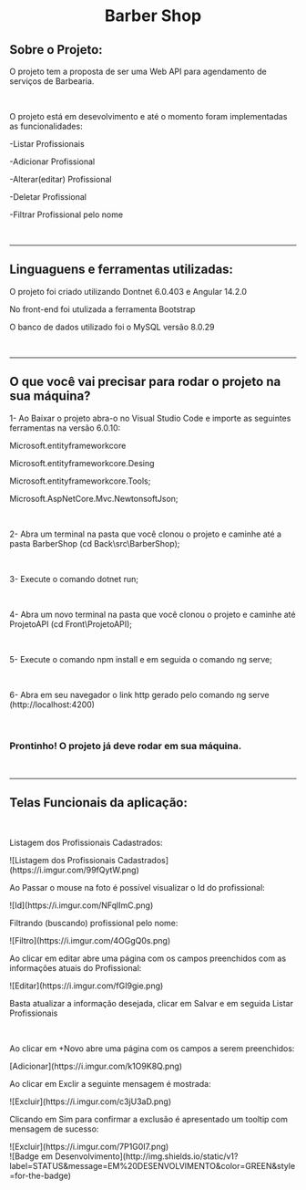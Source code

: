 <h1 align="center"> Barber Shop </h1>

<h2>Sobre o Projeto:</h2>
<p>O projeto tem a proposta de ser uma Web API para agendamento de serviços de Barbearia.</p>
<br>
<p>O projeto está em desevolvimento e até o momento foram implementadas as funcionalidades:</p>
<p>-Listar Profissionais</p>
<p>-Adicionar Profissional</p>
<p>-Alterar(editar) Profissional</p>
<p>-Deletar Profissional</p>
<p>-Filtrar Profissional pelo nome</p>
<br>
<hr>

<h2>Linguaguens e ferramentas utilizadas:</h2>
<p>O projeto foi criado utilizando Dontnet 6.0.403 e Angular 14.2.0</p>
<p>No front-end foi utulizada a ferramenta Bootstrap</p>
<p>O banco de dados utilizado foi o MySQL versão 8.0.29</p>
<br>
<hr>

<h2>O que você vai precisar para rodar o projeto na sua máquina?</h2>
<p>1- Ao Baixar o projeto abra-o no Visual Studio Code e importe as seguintes ferramentas na versão 6.0.10:</p>
<p>Microsoft.entityframeworkcore</p>
<p>Microsoft.entityframeworkcore.Desing</p>
<p>Microsoft.entityframeworkcore.Tools;</p>
<p>Microsoft.AspNetCore.Mvc.NewtonsoftJson;</p>
<br>

<p>2- Abra um terminal na pasta que você clonou o projeto e caminhe até a pasta BarberShop  (cd Back\src\BarberShop);</p>
<br>
<p>3- Execute o comando dotnet run;</p>
<br>
<p>4- Abra um novo terminal na pasta que você clonou o projeto e caminhe até ProjetoAPI (cd Front\ProjetoAPI);</p>
<br>
<p>5- Execute o comando npm install e em seguida o comando ng serve;</p>
<br>
<p>6- Abra em seu navegador o link http gerado pelo comando ng serve (http://localhost:4200)</p>
<br>
<h3>Prontinho! O projeto já deve rodar em sua máquina.</h3>
<br>
<hr>
<h2>Telas Funcionais da aplicação:</h2>
<br>
<p>Listagem dos Profissionais Cadastrados:</p>
![Listagem dos Profissionais Cadastrados](https://i.imgur.com/99fQytW.png)
<br>
<p>Ao Passar o mouse na foto é possível visualizar o Id do profissional:</p>
![Id](https://i.imgur.com/NFqlImC.png)
<br>
<p>Filtrando (buscando) profissional pelo nome:</p>
![Filtro](https://i.imgur.com/4OGgQ0s.png)
<br>
<p>Ao clicar em editar abre uma página com os campos preenchidos com as informações atuais do Profissional:</p>
![Editar](https://i.imgur.com/fGI9gie.png)
<p>Basta atualizar a informação desejada, clicar em Salvar e em seguida Listar Profissionais</p>
<br>
<p>Ao clicar em +Novo abre uma página com os campos a serem preenchidos:</p>
[Adicionar](https://i.imgur.com/k1O9K8Q.png)
<br>
<p>Ao clicar em Exclir a seguinte mensagem é mostrada:</p>
![Excluir](https://i.imgur.com/c3jU3aD.png)
<br>
<p>Clicando em Sim para confirmar a exclusão é apresentado um tooltip com mensagem de sucesso:</p>
![Excluir](https://i.imgur.com/7P1G0I7.png)
<br>
![Badge em Desenvolvimento](http://img.shields.io/static/v1?label=STATUS&message=EM%20DESENVOLVIMENTO&color=GREEN&style=for-the-badge)
